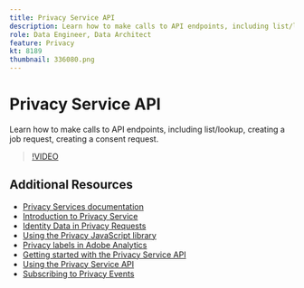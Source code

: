 ```yaml
---
title: Privacy Service API
description: Learn how to make calls to API endpoints, including list/lookup, creating a job request, creating a consent request.
role: Data Engineer, Data Architect
feature: Privacy
kt: 8189
thumbnail: 336080.png
---
```


# Privacy Service API

Learn how to make calls to API endpoints, including list/lookup, creating a job request, creating a consent request.

>[!VIDEO](https://video.tv.adobe.com/v/336080?quality=12&learn=on)

## Additional Resources

+ [Privacy Services documentation](https://experienceleague.adobe.com/docs/experience-platform/privacy/home.html)
+ [Introduction to Privacy Service](introduction-to-privacy-services.md)
+ [Identity Data in Privacy Requests](identity-data-in-privacy-requests.md)
+ [Using the Privacy JavaScript library](using-privacy-javascript-library.md)
+ [Privacy labels in Adobe Analytics](privacy-labels-in-adobe-analytics.md)
+ [Getting started with the Privacy Service API](getting-started-with-privacy-services-api.md)
+ [Using the Privacy Service API](using-the-privacy-service-api.md)
+ [Subscribing to Privacy Events](subscribe-to-privacy-events.md)